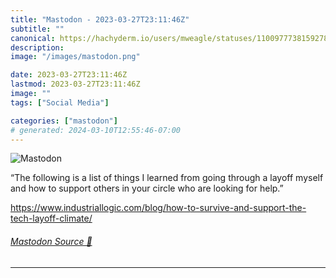 ```yaml
---
title: "Mastodon - 2023-03-27T23:11:46Z"
subtitle: ""
canonical: https://hachyderm.io/users/mweagle/statuses/110097773815927822
description:
image: "/images/mastodon.png"

date: 2023-03-27T23:11:46Z
lastmod: 2023-03-27T23:11:46Z
image: ""
tags: ["Social Media"]

categories: ["mastodon"]
# generated: 2024-03-10T12:55:46-07:00
---
```

![Mastodon](/images/mastodon.png)

<p>“The following is a list of things I learned from going through a layoff myself and how to support others in your circle who are looking for help.”</p><p><a href="https://www.industriallogic.com/blog/how-to-survive-and-support-the-tech-layoff-climate/" target="_blank" rel="nofollow noopener noreferrer" translate="no"><span class="invisible">https://www.</span><span class="ellipsis">industriallogic.com/blog/how-t</span><span class="invisible">o-survive-and-support-the-tech-layoff-climate/</span></a></p>


###### [Mastodon Source 🐘](https://hachyderm.io/@mweagle/110097773815927822)

___
